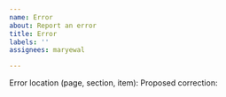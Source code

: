 ```yaml
---
name: Error
about: Report an error
title: Error
labels: ''
assignees: maryewal

---
```


Error location (page, section, item):
Proposed correction:
